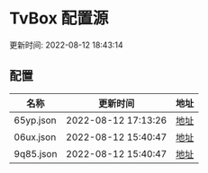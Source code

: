 
# TvBox 配置源

更新时间: 2022-08-12 18:43:14


## 配置

|   名称  | 更新时间  |地址  |
|  ----  | ----  |----  |
|  65yp.json | 2022-08-12 17:13:26 |[地址](https://box.okeybox.top/tv/65yp.json) |
|  06ux.json | 2022-08-12 15:40:47 |[地址](https://box.okeybox.top/tv/06ux.json) |
|  9q85.json | 2022-08-12 15:40:47 |[地址](https://box.okeybox.top/tv/9q85.json) |
  
    